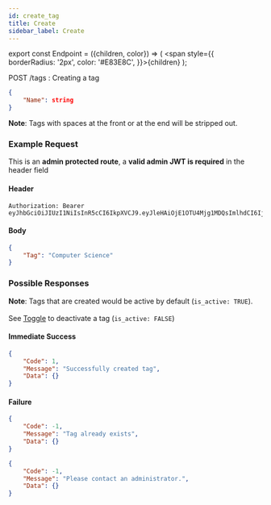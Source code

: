 ```yaml
---
id: create_tag
title: Create
sidebar_label: Create
---
```


export const Endpoint = ({children, color}) => ( <span style={{
      borderRadius: '2px',
      color: '#E83E8C',
    }}>{children}</span> );

<Endpoint>POST /tags </Endpoint>: Creating a tag

```json
{
    "Name": string
}
```

**Note**: Tags with spaces at the front or at the end will be stripped out.
### Example Request
This is an **admin protected route**, a **valid admin JWT is required** in the header field
#### Header
```
Authorization: Bearer eyJhbGciOiJIUzI1NiIsInR5cCI6IkpXVCJ9.eyJleHAiOjE1OTU4Mjg1MDQsImlhdCI6IjIwMjAtMDctMjdUMDE6MzY6NDQuNDYwMTkyOS0wNDowMCIsInN1YiI6ImFkbWluIn0.jfC8lgQEcEQxUaG0mNibzeX5BD1uUQ7wQdM0LhxHrBQ
```
#### Body
```json
{
    "Tag": "Computer Science"
}
```
### Possible Responses
**Note**: Tags that are created would be active by default (`is_active: TRUE`). <br></br>
See [Toggle](/toggle) to deactivate a tag (`is_active: FALSE`)
#### Immediate Success
```json
{
	"Code": 1,
	"Message": "Successfully created tag",
	"Data": {}
}
```
#### Failure
```json
{
	"Code": -1,
	"Message": "Tag already exists",
	"Data": {}
}
```
```json
{
	"Code": -1,
	"Message": "Please contact an administrator.",
	"Data": {}
}
```


